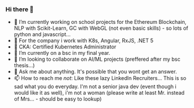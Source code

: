 ### Hi there 👋


- 🔭 I’m currently working on school projects for the Ethereum Blockchain, NLP with Scikit-Learn, GC with WebGL (not even basic skills) - so lots of python and javascript...
- :hammer: For the company i work with K8s, Angular, RxJS, .NET 5
- :whale: CKA: Certified Kubernetes Administrator
- 🌱 I’m currently on a bsc in my final year. 
- 👯 I’m looking to collaborate on AI/ML projects (preffered after my bsc thesis...)
- 💬 Ask me about anything. It's possible that you wont get an answer.
- 📫 How to reach me *not*: Like these lazy LinkedIn Recruiters... This is so sad what you do everyday. I'm not a senior java dev (event though i would like it as well), i'm not a woman (please write at least Mr. instead of Mrs... - should be easy to lookup) 
